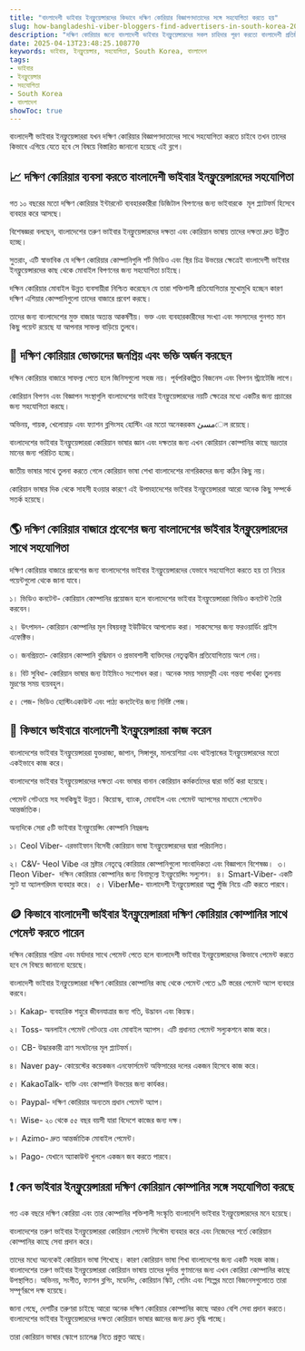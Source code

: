 ```yaml
---
title: "বাংলাদেশী ভাইবার ইনফ্লুয়েন্সারদের কিভাবে দক্ষিণ কোরিয়ার বিজ্ঞাপণদাতাদের সঙ্গে সহযোগিতা করতে হয়"
slug: how-bangladeshi-viber-bloggers-find-advertisers-in-south-korea-2025-04-13
description: "দক্ষিণ কোরিয়ার জন্যে বাংলাদেশী ভাইবার ইনফ্লুয়েন্সারদের সকল চাহিদার পূরণ করতো বাংলাদেশী প্রতিষ্ঠান।"
date: 2025-04-13T23:48:25.108770
keywords: ভাইবার, ইনফ্লুয়েন্সার, সহযোগিতা, South Korea, বাংলাদেশ
tags:
- ভাইবার
- ইনফ্লুয়েন্সার
- সহযোগিতা
- South Korea
- বাংলাদেশ
showToc: true
---
```


বাংলাদেশী ভাইবার ইনফ্লুয়েন্সাররা যখন দক্ষিণ কোরিয়ার বিজ্ঞাপণদাতাদের সাথে সহযোগিতা করতে চাইবে তখন তাদের কিভাবে এগিয়ে যেতে হবে সে বিষয়ে বিস্তারিত জানানো হয়েছে এই ব্লগে।

## 📈 দক্ষিণ কোরিয়ার ব্যবসা করতে বাংলাদেশী ভাইবার ইনফ্লুয়েন্সারদের সহযোগিতা

গত ১০ বছরের মতো দক্ষিণ কোরিয়ার ইন্টারনেট ব্যবহারকারীরা ডিজিটাল বিপণনের জন্য ভাইবারকে  মূল প্ল্যাটফর্ম হিসেবে ব্যবহার করে আসছে। 

বিশেষজ্ঞরা বলছেন, বাংলাদেশের তরুণ ভাইবার ইনফ্লুয়েন্সারদের দক্ষতা এবং কোরিয়ান ভাষায় তাদের দক্ষতা দ্রুত উন্নীত হচ্ছে। 

সুতরাং, এটি স্বাভাবিক যে দক্ষিণ কোরিয়ার কোম্পানিগুলি শর্ট ভিডিও এবং স্থির চিত্র উভয়ের ক্ষেত্রেই বাংলাদেশী ভাইবার ইনফ্লুয়েন্সারদের কাছ থেকে মোবাইল বিপণনের জন্য সহযোগিতা চাইছে। 

দক্ষিন কোরিয়ার মোবাইল উন্নত ব্যবসায়ীরা নিশ্চিত করেছেন যে তারা শক্তিশালী প্রতিযোগিতার মুখোমুখি হচ্ছেন কারণ দক্ষিণ এশিয়ার কোম্পানিগুলো তাদের বাজারে প্রবেশ করছে। 

তাদের জন্য বাংলাদেশের মুক্ত বাজার অত্যন্ত আকর্ষণীয়। ভক্ত এবং ব্যবহারকারীদের সংখ্যা এবং সদস্যদের গুনগত মান কিছু পয়েন্ট রয়েছে যা আপনার সাফল্য বাড়িয়ে তুলবে। 


## 📢 দক্ষিণ কোরিয়ার ভোক্তাদের জনপ্রিয় এবং ভক্তি অর্জন করছেন

দক্ষিন কোরিয়ার বাজারে সাফল্য পেতে হলে জিনিসগুলো সহজ নয়। পূর্বপরিকল্পিত বিজনেস এবং বিপণন স্ট্র্যাটেজি লাগে।

কোরিয়ান বিপণন এবং বিজ্ঞাপন সংস্থাগুলি বাংলাদেশের ভাইবার ইনফ্লুয়েন্সারদের নয়টি ক্ষেত্রের মধ্যে একটির জন্য প্রচারের জন্য সহযোগিতা করছে। 

অভিনয়, গায়ক, খেলোয়াড় এবং ফ্যাশন ব্লগিংসহ হোস্টিং এর মতো অনেকরকম مسئেল রয়েছে। 

বাংলাদেশের ভাইবার ইনফ্লুয়েন্সাররা কোরিয়ান ভাষার জ্ঞান এবং দক্ষতার জন্য এখন কোরিয়ান কোম্পানির কাছে ভদ্রতার মানের জন্য পরিচিত হচ্ছে।

জাতীয় ভাষার সাথে তুলনা করতে গেলে কোরিয়ান ভাষা শেখা বাংলাদেশের নাগরিকদের জন্য কঠিন কিছু নয়। 

কোরিয়ান ভাষার দিক থেকে সাহসী হওয়ার কারণে এই উপমহাদেশের ভাইবার ইনফ্লুয়েন্সাররা আরো অনেক কিছু সম্পর্কে সতর্ক হয়েছে। 


## 🌎 দক্ষিণ কোরিয়ার বাজারে প্রবেশের জন্য বাংলাদেশের ভাইবার ইনফ্লুয়েন্সারদের সাথে সহযোগিতা

দক্ষিণ কোরিয়ার বাজারে প্রবেশের জন্য বাংলাদেশের ভাইবার ইনফ্লুয়েন্সারদের যেভাবে সহযোগিতা করতে হয় তা নিচের পয়েন্টগুলো থেকে জানা যাবে।

১। ভিডিও কনটেন্ট- কোরিয়ান কোম্পানির প্রয়োজন হলে বাংলাদেশের ভাইবার ইনফ্লুয়েন্সাররা ভিডিও কনটেন্ট তৈরি করবেন। 

২। উৎপাদন- কোরিয়ান কোম্পানির মূল বিষয়বস্তু ইউটিউবে আপলোড করা। সাকসেসের জন্য ফরওয়ার্ডিং প্রাইস এফেক্টিভ। 

৩। জনপ্রিয়তা- কোরিয়ান কোম্পানি বুদ্ধিমান ও প্রভাবশালী ব্যক্তিদের নেতৃত্বাধীন প্রতিযোগিতায় অংশ নেয়। 

৪। বিট সুবিধা- কোরিয়ান ভাষার জন্য টাইমিংও সংশোধন করা। অনেক সময় সময়সূচী এবং গন্তব্য পার্থক্য তুলনায় মুদ্রণের সময় ব্যয়বহুল। 

৫। পেজ- ভিডিও হোস্টিংএকাউন্ট এবং পাঠ্য কনটেন্টের জন্য নির্দিষ্ট পেজ। 


## 📢 কিভাবে ভাইবারে বাংলাদেশী ইনফ্লুয়েন্সাররা কাজ করেন

বাংলাদেশের ভাইবার ইনফ্লুয়েন্সাররা যুক্তরাজ্য, জাপান, সিঙ্গাপুর, মালয়েশিয়া এবং থাইল্যান্ডের ইনফ্লুয়েন্সারদের মতো একইভাবে কাজ করে।

বাংলাদেশের ভাইবার ইনফ্লুয়েন্সারদের দক্ষতা এবং ভাষার বানান কোরিয়ান কর্মকর্তাদের দ্বারা ভর্তি করা হয়েছে।

পেমেন্ট গেটওয়ে সহ সবকিছুই উন্নত। কিয়োস্ক, ব্যাংক, মোবাইল এবং পেমেন্ট অ্যাপসের মাধ্যমে পেমেন্টও আন্তর্জাতিক। 

অন্যদিকে সেরা ৫টি ভাইবার ইনফ্লুয়েন্সিং কোম্পানি নিম্নরূপঃ

১। Сeоl Viber- এরভাইফান বিসেবী কোরিয়ান ভাষা ইনফ্লুয়েন্সারদের দ্বারা পরিচালিত।

২। C&V- Чеol Vibe এর স্রষ্টার নেতৃত্বে কোরিয়ার কোম্পানিগুলো সাংবাদিকতা এবং বিজ্ঞাপনে বিশেষজ্ঞ। 
৩। Пeоn Viber-  দক্ষিন কোরিয়ার কোম্পানির জন্য বিনামূল্যে ইনফ্লুয়েন্সিং সল্যুশন। 
৪। Smart-Viber- একটি স্যুট যা অ্যালগরিদম ব্যবহার করে। 
৫। ViberMe- বাংলাদেশী ইনফ্লুয়েন্সাররা অল্প পুঁজি নিয়ে এটি করতে পারবে।


## 🪙 কিভাবে বাংলাদেশী ভাইবার ইনফ্লুয়েন্সাররা দক্ষিণ কোরিয়ার কোম্পানির সাথে পেমেন্ট করতে পারেন

দক্ষিন কোরিয়ার গরিমা এবং মর্যাদার সাথে পেমেন্ট পেতে হলে বাংলাদেশী ভাইবার ইনফ্লুয়েন্সারদের কিভাবে পেমেন্ট করতে হবে সে বিষয়ে জানানো হয়েছে।

বাংলাদেশী ভাইবার ইনফ্লুয়েন্সাররা দক্ষিণ কোরিয়ার কোম্পানির কাছ থেকে পেমেন্ট পেতে ৯টি স্তরের পেমেন্ট অ্যাপ ব্যবহার করবে।

১। Kakap- ব্যবহারিক শহুরে জীবনযাত্রার জন্য গতি, উদ্ভাবন এবং কিয়স্ক।

২। Toss- অনলাইন পেমেন্ট গেটওয়ে এবং মোবাইল অ্যাপস। এটি প্রধানত পেমেন্ট সল্যুকশনে কাজ করে। 

৩। CB- উদ্ধারকারী ত্রাণ সংঘটনের মূল প্ল্যাটফর্ম।

৪। Naver pay- কোয়েস্টের কয়েকজন এনফোর্সমেন্ট অফিসারের দলের একজন হিসেবে কাজ করে। 

৫। KakaoTalk- ব্যক্তি এবং কোম্পানি উভয়ের জন্য কার্যকর। 

৬। Paypal- দক্ষিণ কোরিয়ার অন্যতম প্রধান পেমেন্ট অ্যাপ।

৭। Wise- ২০ থেকে ৫৫ বছর বয়সী যারা বিদেশে কাজের জন্য দক্ষ। 

৮। Azimo- দ্রুত আন্তর্জাতিক মোবাইল পেমেন্ট। 

৯। Pago- যেখানে অ্যাকাউন্ট খুললে একজন জব করতে পারবে।


## ❗ কেন ভাইবার ইনফ্লুয়েন্সাররা দক্ষিণ কোরিয়ান কোম্পানির সঙ্গে সহযোগিতা করছে

গত এক বছরে দক্ষিণ কোরিয়া এবং তার কোম্পানির শক্তিশালী সংস্কৃতি বাংলাদেশি ভাইবার ইনফ্লুয়েন্সারদের মনে হয়েছে।

বাংলাদেশের তরুণ ভাইবার ইনফ্লুয়েন্সাররা কোরিয়ান পেমেন্ট সিস্টেম ব্যবহার করে এবং নিজেদের শর্তে কোরিয়ান কোম্পানির কাছে সেবা প্রদান করে।

তাদের মধ্যে অনেকেই কোরিয়ান ভাষা শিখেছে।
কারণ কোরিয়ান ভাষা শিখা বাংলাদেশের জন্য একটি সহজ কাজ।  
বাংলাদেশের তরুণ ভাইবার ইনফ্লুয়েন্সাররা কোরিয়ান ভাষায় তাদের দুর্দান্ত গুণমানের জন্য এখন কোরিয়া কোম্পানির কাছে উপস্থাপিত। 
অভিনয়, সংগীত, ফ্যাশন ব্লগিং, মডেলিং, কোরিয়ান স্কিট, গেমিং এবং শিল্পের মতো বিজনেসগুলোতে তারা সম্পূর্ণরূপে দক্ষ হয়েছে। 

জানা গেছে, দেশটির তরুণরা চাইছে আরো অনেক দক্ষিণ কোরিয়ার কোম্পানির কাছে আরও বেশি সেবা প্রদান করতে। 
বাংলাদেশের ভাইবার ইনফ্লুয়েন্সারদের দক্ষতা কোরিয়ান ভাষার জ্ঞানের জন্য দ্রুত বৃদ্ধি পাচ্ছে।

তারা কোরিয়ান ভাষার স্কোপে চ্যালেঞ্জ নিতে প্রস্তুত আছে।